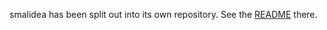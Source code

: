 smalidea has been split out into its own repository. See the [README](https://github.com/JesusFreke/smalidea) there.